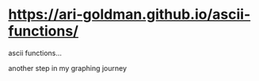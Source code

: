 # https://ari-goldman.github.io/ascii-functions/

ascii functions...

another step in my graphing journey
